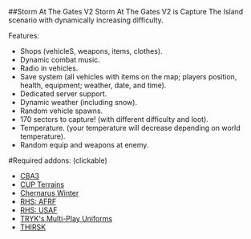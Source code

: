 ##Storm At The Gates V2
Storm At The Gates V2 is Capture The Island scenario with dynamically increasing difficulty.

Features:
* Shops (vehicleS, weapons, items, clothes).
* Dynamic combat music.
* Radio in vehicles.
* Save system (all vehicles with items on the map; players position, health, equipment; weather, date, and time).
* Dedicated server support.
* Dynamic weather (including snow).
* Random vehicle spawns.
* 170 sectors to capture! (with different difficulty and loot).
* Temperature. (your temperature will decrease depending on world temperature).
* Random equip and weapons at enemy.

#Required addons: (clickable)
* [CBA3](http://www.armaholic.com/page.php?id=18767)
* [CUP Terrains](http://cup-arma3.org/download)
* [Chernarus Winter](http://www.armaholic.com/page.php?id=29752)
* [RHS: AFRF](http://www.rhsmods.org/mod/1)
* [RHS: USAF](http://www.rhsmods.org/mod/2)
* [TRYK's Multi-Play Uniforms](http://www.armaholic.com/page.php?id=26661)
* [THIRSK](https://steamcommunity.com/sharedfiles/filedetails/?id=501589008)